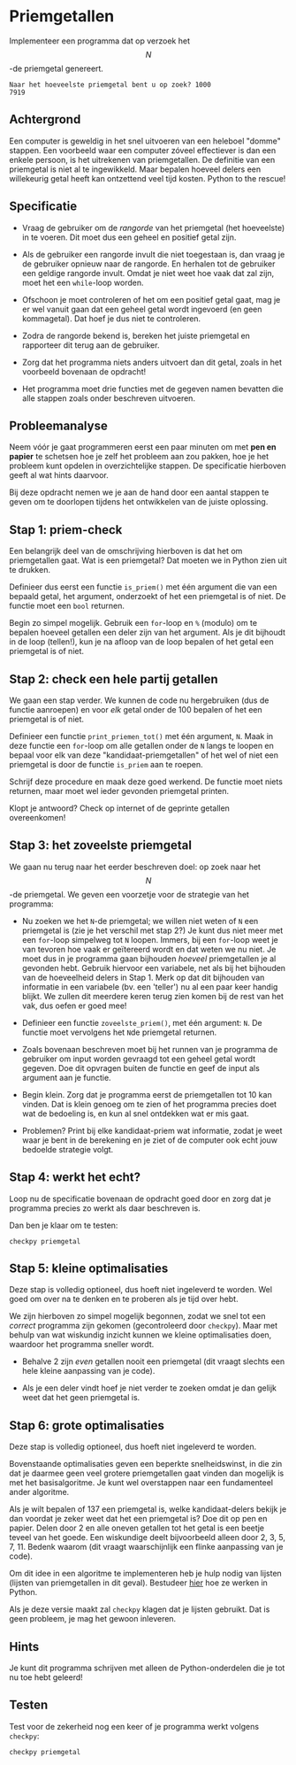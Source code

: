 # Priemgetallen

Implementeer een programma dat op verzoek het $$N$$-de priemgetal genereert.

    Naar het hoeveelste priemgetal bent u op zoek? 1000
    7919

## Achtergrond

Een computer is geweldig in het snel uitvoeren van een heleboel "domme" stappen. Een voorbeeld waar een computer zóveel effectiever is dan een enkele persoon, is het uitrekenen van priemgetallen. De definitie van een priemgetal is niet al te ingewikkeld. Maar bepalen hoeveel delers een willekeurig getal heeft kan ontzettend veel tijd kosten. Python to the rescue!

## Specificatie

- Vraag de gebruiker om de *rangorde* van het priemgetal (het hoeveelste) in te voeren. Dit moet dus een geheel en positief getal zijn.

- Als de gebruiker een rangorde invult die niet toegestaan is, dan vraag je de gebruiker opnieuw naar de rangorde. En herhalen tot de gebruiker een geldige rangorde invult. Omdat je niet weet hoe vaak dat zal zijn, moet het een `while`-loop worden.

- Ofschoon je moet controleren of het om een positief getal gaat, mag je er wel vanuit gaan dat een geheel getal wordt ingevoerd (en geen kommagetal). Dat hoef je dus niet te controleren.

- Zodra de rangorde bekend is, bereken het juiste priemgetal en rapporteer dit terug aan de gebruiker.

- Zorg dat het programma niets anders uitvoert dan dit getal, zoals in het voorbeeld bovenaan de opdracht!

- Het programma moet drie functies met de gegeven namen bevatten die alle stappen zoals onder beschreven uitvoeren.

## Probleemanalyse

Neem vóór je gaat programmeren eerst een paar minuten om met **pen en papier** te schetsen hoe je zelf het probleem aan zou pakken, hoe je het probleem kunt opdelen in overzichtelijke stappen. De specificatie hierboven geeft al wat hints daarvoor.

Bij deze opdracht nemen we je aan de hand door een aantal stappen te geven om te doorlopen tijdens het ontwikkelen van de juiste oplossing.

## Stap 1: priem-check

Een belangrijk deel van de omschrijving hierboven is dat het om priemgetallen gaat. Wat is een priemgetal? Dat moeten we in Python zien uit te drukken.

Definieer dus eerst een functie `is_priem()` met één argument die van een bepaald getal, het argument, onderzoekt of het een priemgetal is of niet. De functie moet een `bool` returnen.

Begin zo simpel mogelijk. Gebruik een `for`-loop en `%` (modulo) om te bepalen hoeveel getallen een deler zijn van het argument. Als je dit bijhoudt in de loop (tellen!), kun je na afloop van de loop bepalen of het getal een priemgetal is of niet.

## Stap 2: check een hele partij getallen

We gaan een stap verder. We kunnen de code nu hergebruiken (dus de functie aanroepen) en voor *elk* getal onder de 100 bepalen of het een priemgetal is of niet.

Definieer een functie `print_priemen_tot()` met één argument, `N`. Maak in deze functie een `for`-loop om alle getallen onder de `N` langs te loopen en bepaal voor elk van deze "kandidaat-priemgetallen" of het wel of niet een priemgetal is door de functie `is_priem` aan te roepen.

Schrijf deze procedure en maak deze goed werkend. De functie moet niets returnen, maar moet wel ieder gevonden priemgetal printen.

Klopt je antwoord? Check op internet of de geprinte getallen overeenkomen!

## Stap 3: het zoveelste priemgetal

We gaan nu terug naar het eerder beschreven doel: op zoek naar het $$N$$-de priemgetal. We geven een voorzetje voor de strategie van het programma:

- Nu zoeken we het `N`-de priemgetal; we willen niet weten of `N` een priemgetal is (zie je het verschil met stap 2?) Je kunt dus niet meer met een `for`-loop simpelweg tot `N` loopen. Immers, bij een `for`-loop weet je van tevoren hoe vaak er geïtereerd wordt en dat weten we nu niet. Je moet dus in je programma gaan bijhouden *hoeveel* priemgetallen je al gevonden hebt. Gebruik hiervoor een variabele, net als bij het bijhouden van de hoeveelheid delers in Stap 1. Merk op dat dit bijhouden van informatie in een variabele (bv. een 'teller') nu al een paar keer handig blijkt. We zullen dit meerdere keren terug zien komen bij de rest van het vak, dus oefen er goed mee!

- Definieer een functie `zoveelste_priem()`, met één argument: `N`. De functie moet vervolgens het `N`de priemgetal returnen.

- Zoals bovenaan beschreven moet bij het runnen van je programma de gebruiker om input worden gevraagd tot een geheel getal wordt gegeven. Doe dit opvragen buiten de functie en geef de input als argument aan je functie.

- Begin klein. Zorg dat je programma eerst de priemgetallen tot 10 kan vinden. Dat is klein genoeg om te zien of het programma precies doet wat de bedoeling is, en kun al snel ontdekken wat er mis gaat.

- Problemen? Print bij elke kandidaat-priem wat informatie, zodat je weet waar je bent in de berekening en je ziet of de computer ook echt jouw bedoelde strategie volgt.

## Stap 4: werkt het echt?

Loop nu de specificatie bovenaan de opdracht goed door en zorg dat je programma precies zo werkt als daar beschreven is.

Dan ben je klaar om te testen:

    checkpy priemgetal

## Stap 5: kleine optimalisaties

Deze stap is volledig optioneel, dus hoeft niet ingeleverd te worden. Wel goed om over na te denken en te proberen als je tijd over hebt.

We zijn hierboven zo simpel mogelijk begonnen, zodat we snel tot een *correct* programma zijn gekomen (gecontroleerd door `checkpy`). Maar met behulp van wat wiskundig inzicht kunnen we kleine optimalisaties doen, waardoor het programma sneller wordt. 

- Behalve 2 zijn *even* getallen nooit een priemgetal (dit vraagt slechts een hele kleine aanpassing van je code).

- Als je een deler vindt hoef je niet verder te zoeken omdat je dan gelijk weet dat het geen priemgetal is.

## Stap 6: grote optimalisaties

Deze stap is volledig optioneel, dus hoeft niet ingeleverd te worden.

Bovenstaande optimalisaties geven een beperkte snelheidswinst, in die zin dat je daarmee geen veel grotere priemgetallen gaat vinden dan mogelijk is met het basisalgoritme. Je kunt wel overstappen naar een fundamenteel ander algoritme.

Als je wilt bepalen of 137 een priemgetal is, welke kandidaat-delers bekijk je dan voordat je zeker weet dat het een priemgetal is? Doe dit op pen en papier. Delen door 2 en alle oneven getallen tot het getal is een beetje teveel van het goede. Een wiskundige deelt bijvoorbeeld alleen door 2, 3, 5, 7, 11. Bedenk waarom (dit vraagt waarschijnlijk een flinke aanpassing van je code).

Om dit idee in een algoritme te implementeren heb je hulp nodig van lijsten (lijsten van priemgetallen in dit geval). Bestudeer [hier](/python/lijsten) hoe ze werken in Python.

Als je deze versie maakt zal `checkpy` klagen dat je lijsten gebruikt. Dat is geen probleem, je mag het gewoon inleveren.

## Hints

Je kunt dit programma schrijven met alleen de Python-onderdelen die je tot nu toe hebt geleerd!

## Testen

Test voor de zekerheid nog een keer of je programma werkt volgens `checkpy`:

    checkpy priemgetal
